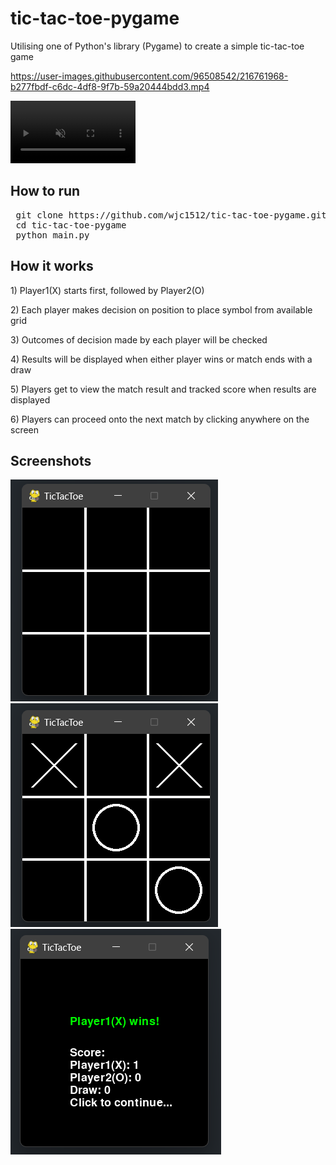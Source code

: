 # tic-tac-toe-pygame
Utilising one of Python's library (Pygame) to create a simple tic-tac-toe game


https://user-images.githubusercontent.com/96508542/216761968-b277fbdf-c6dc-4df8-9f7b-59a20444bdd3.mp4



<video width="200" height="100" autoplay muted>
  https://user-images.githubusercontent.com/96508542/216761968-b277fbdf-c6dc-4df8-9f7b-59a20444bdd3.mp4
  Your browser does not support the video tag.
</video>

<h2> How to run </h2>
<pre>
 git clone https://github.com/wjc1512/tic-tac-toe-pygame.git
 cd tic-tac-toe-pygame
 python main.py
</pre>

<h2> How it works </h2>
<p>1) Player1(X) starts first, followed by Player2(O)</p> 
<p>2) Each player makes decision on position to place symbol from available grid</p>
<p>3) Outcomes of decision made by each player will be checked</p>
<p>4) Results will be displayed when either player wins or match ends with a draw</p>
<p>5) Players get to view the match result and tracked score when results are displayed</p>
<p>6) Players can proceed onto the next match by clicking anywhere on the screen</p>

<h2> Screenshots </h2>
<div style="display: inline">
  <img src="docs/pic-1.png">
  <img src="docs/pic-2.png">
  <img src="docs/pic-6.png">
 
</div>
